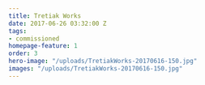 ```yaml
---
title: Tretiak Works
date: 2017-06-26 03:32:00 Z
tags:
- commissioned
homepage-feature: 1
order: 3
hero-image: "/uploads/TretiakWorks-20170616-150.jpg"
images: "/uploads/TretiakWorks-20170616-150.jpg"
---
```



